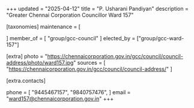 +++
updated = "2025-04-12"
title = "P. Usharani Pandiyan"
description = "Greater Chennai Corporation Councillor Ward 157"

[taxonomies]
maintenance = [

]
member_of = [
    "group/gcc-council"
]
elected_by = ["group/gcc-ward-157"]

[extra]
photo = "https://chennaicorporation.gov.in/gcc/council/council-address/photo/ward157.jpg"
sources = [
    "https://chennaicorporation.gov.in/gcc/council/council-address/"
]

[extra.contacts]

phone = [
    "9445467157",
    "9840757476",
    ]
email = "ward157@chennaicorporation.gov.in"
+++